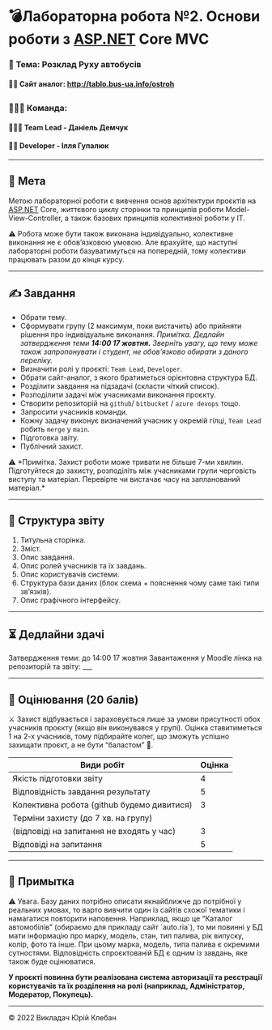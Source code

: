 # 💣Лабораторна робота №2. Основи роботи з [ASP.NET](http://ASP.NET) Core MVC

### 🕋 Тема: Розклад Руху автобусів
#### 🏴‍☠️ Сайт аналог: http://tablo.bus-ua.info/ostroh

##

### 🤸🏼‍♂️ Команда:
#### 🙋🏼‍♂️ Team Lead - Даніель Демчук 
#### 🙆🏻 Developer - Ілля Гупалюк

---

## 🎯 **Мета**

Метою лабораторної роботи є вивчення основ архітектури проєктів на [ASP.NET](http://ASP.NET) Core, життєвого циклу сторінки та принципів роботи Model-View-Controller, а також базових принципів колективної роботи у ІТ.

<aside>
⚠️ Робота може бути також виконана індивідуально, колективне виконання не є обов’язковою умовою. Але врахуйте, що наступні лабораторні роботи базуватимуться на попередній, тому колективи працювать разом до кінця курсу.

</aside>

---

## ✍️ **Завдання**

- Обрати тему.
- Cформувати групу (2 максимум, поки вистачить) або прийняти рішення про індивідуальне виконання.
*Примітка. Дедлайн затвердження теми **14:00 17 жовтня.**
Зверніть увагу, що тему може також запропонувати і студент, не обов’язково обирати з даного переліку.*
- Визначити ролі у проєкті: `Team Lead`, `Developer`.
- Обрати сайт-аналог, з якого братиметься орієнтовна структура БД.
- Розділити завдання на підзадачі (скласти чіткий список).
- Розподілити задачі між учасниками виконання проєкту.
- Створити репозиторій на `github`/ `bitbucket` / `azure devops` тощо.
- Запросити учасників команди.
- Кожну задачу виконує визначений учасник у окремій гілці, `Team Lead` робить `merge` у `main`.
- Підготовка звіту.
- Публічний захист.

<aside>
⚠️ *Примітка. Захист роботи може тривати не більше 7-ми хвилин. Підготуйтеся до захисту, розподіліть між учасниками групи черговість виступу та матеріал. Перевірте чи вистачає часу на запланований матеріал.*

</aside>

---

## 📄 Структура звіту

1. Титульна сторінка.
2. Зміст.
3. Опис завдання.
4. Опис ролей учасників та їх завдань.
5. Опис користувачів системи.
6. Структура бази даних (блок схема + пояснення чому саме такі типи зв’язків).
7. Опис графічного інтерфейсу.

---

## ⏳ Дедлайни здачі

Затвердження теми: до 14:00 17 жовтня
Завантаження у Moodle лінка на репозиторій та звіту: ___

---

## 🏅 Оцінювання (20 балів)

<aside>
⚔️ Захист відбувається і зараховується лише за умови присутності обох учасників проєкту (якщо він виконувався у групі). Оцінка ставитиметься 1 на 2-х учасників, тому підбирайте колег, що зможуть успішно захищати проєкт, а не бути “баластом” 🙂.

</aside>

| Види робіт | Оцінка |
| --- | --- |
| Якість підготовки звіту | 4 |
| Відповідність завдання результату | 5 |
| Колективна робота (github будемо дивитися) | 3 |
| Терміни захисту (до 7 хв. на групу)
(відповіді на запитання не входять у час) | 3 |
| Відповіді на запитання | 5 |

---

## 🔗 Примытка

<aside>
⚠️ Увага. Базу даних потрібно описати якнайближче до потрібної у реальних умовах, то варто вивчити один із сайтів схожої тематики і намагатися повторити наповення. Наприклад, якщо це “Каталог автомобілів” (обираємо для прикладу сайт `auto.ria`), то ми повинні у БД мати інформацію про марку, модель, стан, тип палива, рік випуску, колір, фото та інше. При цьому марка, модель, типа палива є окремими сутностями. Відповідність спроєктованій БД є одним із завдань, яке також буде оцінюватися.

**У проєкті повинна бути реалізована система авторизації та реєстрації користувачів та їх розділення на ролі (наприклад, Адміністратор, Модератор, Покупець).**

</aside>


---

©️ 2022 Викладач Юрій Клебан
